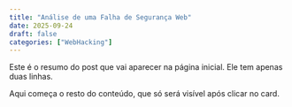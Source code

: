 ```yaml
---
title: "Análise de uma Falha de Segurança Web"
date: 2025-09-24
draft: false
categories: ["WebHacking"] 
---
```


Este é o resumo do post que vai aparecer na página inicial.
Ele tem apenas duas linhas.

Aqui começa o resto do conteúdo, que só será visível após clicar no card.
